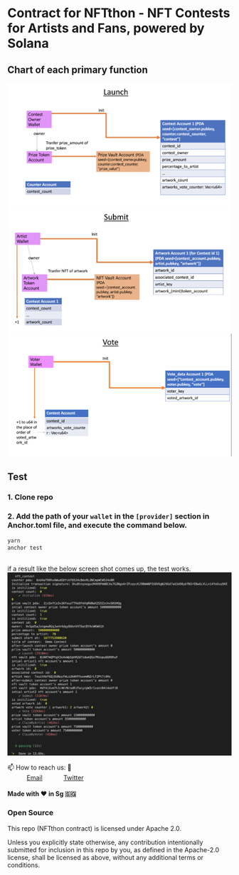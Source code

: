 # Contract for NFTthon - NFT Contests for Artists and Fans, powered by Solana
## Chart of each primary function
<img src="public/chart_launch.png">
<br>
<img src="public/chart_submit.png">
<br>
<img src="public/chart_vote.png">

## Test

### 1. Clone repo  

### 2. Add the path of your `wallet` in the `[provider]` section in Anchor.toml file, and execute the command below.
```
yarn
anchor test
```
<br>
if a result like the below screen shot comes up, the test works.
<img src="public/screenshot_of_test.png">
<br>

📫 How to reach us: :call_me_hand: <br>
&nbsp;&nbsp;&nbsp;&nbsp;&nbsp;&nbsp;&nbsp;&nbsp;&nbsp;&nbsp; [Email](nfthon@gmail.com)
&nbsp;&nbsp;&nbsp;&nbsp;&nbsp;&nbsp;&nbsp;&nbsp;&nbsp;&nbsp; [Twitter](https://www.twitter.com/nftthon) 

#### Made with :heart: in Sg :singapore:

### Open Source
This repo (NFTthon contract) is licensed under Apache 2.0.

Unless you explicitly state otherwise, any contribution intentionally submitted for inclusion in this repo by you, as defined in the Apache-2.0 license, shall be licensed as above, without any additional terms or conditions. 
